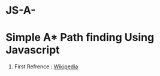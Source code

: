 # JS-A-
# Simple A* Path finding Using Javascript
1. First Refrence : [Wikipedia](https://en.wikipedia.org/wiki/A*_search_algorithm)
